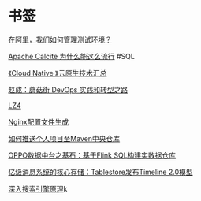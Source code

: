 # 书签

[在阿里，我们如何管理测试环境？](https://mp.weixin.qq.com/s/6IBt-IEO2Ko215PfEwIh-w)

[Apache Calcite 为什么能这么流行](https://mp.weixin.qq.com/s/pwUmwSMWQr5r_w0NBDzjew) #SQL

[《Cloud Native 》云原生技术汇总](https://yq.aliyun.com/articles/563160)

[赵成：蘑菇街 DevOps 实践和转型之路](https://mp.weixin.qq.com/s/5cXgdTJnY1fb7u9Fd-g2SQ)

[LZ4](https://www.amazingkoala.com.cn/Lucene/yasuocunchu/2019/0226/37.html)

[Nginx配置文件生成](https://nginxconfig.io)

[如何推送个人项目至Maven中央仓库](https://my.oschina.net/centychen/blog/3049307)

[OPPO数据中台之基石：基于Flink SQL构建实数据仓库](https://yq.aliyun.com/articles/702436)

[亿级消息系统的核心存储：Tablestore发布Timeline 2.0模型](https://yq.aliyun.com/articles/702419)

[深入搜索引擎原理](https://yq.aliyun.com/articles/702381)k